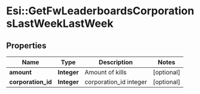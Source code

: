 # Esi::GetFwLeaderboardsCorporationsLastWeekLastWeek

## Properties
Name | Type | Description | Notes
------------ | ------------- | ------------- | -------------
**amount** | **Integer** | Amount of kills | [optional] 
**corporation_id** | **Integer** | corporation_id integer | [optional] 


